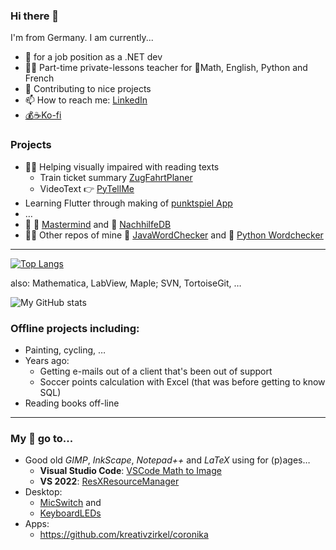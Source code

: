 ### Hi there 👋
<!--
**DGrothe-PhD/DGrothe-PhD** is a ✨ _special_ ✨ repository because its `README.md` (this file) appears on your GitHub profile.

Here are some ideas to get you started:
-->
I'm from Germany. I am currently...
- 🔎 for a job position as a .NET dev
- 👩‍🏫 Part-time private-lessons teacher for 📐Math, English, Python and French
- 🔧 Contributing to nice projects
- 📫 How to reach me: [LinkedIn](https://www.linkedin.com/in/daniela-grothe-743ab8235/)
- [💰☕Ko-fi](https://ko-fi.com/danielagrothe)


### Projects
- 👩‍💻 Helping visually impaired with reading texts
  - Train ticket summary [ZugFahrtPlaner](https://github.com/DGrothe-PhD/ZugFahrtPlaner)
  - VideoText 👉 [PyTellMe](https://github.com/DGrothe-PhD/PyTellMe)
- Learning Flutter through making of [punktspiel App](https://github.com/DGrothe-PhD/punktspiel/)
- …
- 🔭 🧩 [Mastermind](https://github.com/DGrothe-PhD/Mastermind) and 📕 [NachhilfeDB](https://github.com/DGrothe-PhD/NachhilfeDB)
- 👩‍💻 Other repos of mine 📝 [JavaWordChecker](https://github.com/DGrothe-PhD/WordCheckerJava) and 🐍 [Python Wordchecker](https://github.com/DGrothe-PhD/Wordchecker)

***
<!--
- 👯 I’m looking to collaborate on ...
- 🤔 I’m looking for help with ...
- -->

[![Top Langs](https://github-readme-stats.vercel.app/api/top-langs/?username=DGrothe-PhD&layout=donut&theme=solarized-dark)](https://github.com/anuraghazra/github-readme-stats) 

also: Mathematica, LabView, Maple; SVN, TortoiseGit, &hellip;

![My GitHub stats](https://github-readme-stats.vercel.app/api?username=DGrothe-PhD&show_icons=true&theme=solarized-dark)


### Offline projects including:
- Painting, cycling, &hellip;
- Years ago:
  - Getting e-mails out of a client that's been out of support
  - Soccer points calculation with Excel (that was before getting to know SQL)
- Reading books off-line

***
### My 🌟 go to... 
- Good old *GIMP*, *InkScape*, *Notepad++* and *LaTeX* using for (p)ages&hellip;
  - **Visual Studio Code**: <a href="https://github.com/TeamMeow/vscode-math-to-image">VSCode Math to Image</a>
  - **VS 2022**: <a href="https://github.com/dotnet/ResXResourceManager">ResXResourceManager</a>
- Desktop:
  - <a href="https://github.com/iXab3r/MicSwitch">MicSwitch</a> and 
  - <a href="https://keyboard-leds.com/">KeyboardLEDs</a>
- Apps:
  - https://github.com/kreativzirkel/coronika
